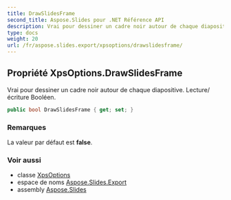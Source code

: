 ```yaml
---
title: DrawSlidesFrame
second_title: Aspose.Slides pour .NET Référence API
description: Vrai pour dessiner un cadre noir autour de chaque diapositive. Lecture/écriture Booléen.
type: docs
weight: 20
url: /fr/aspose.slides.export/xpsoptions/drawslidesframe/
---
```


## Propriété XpsOptions.DrawSlidesFrame

Vrai pour dessiner un cadre noir autour de chaque diapositive. Lecture/écriture Booléen.

```csharp
public bool DrawSlidesFrame { get; set; }
```

### Remarques

La valeur par défaut est **false**.

### Voir aussi

* classe [XpsOptions](../../xpsoptions)
* espace de noms [Aspose.Slides.Export](../../xpsoptions)
* assembly [Aspose.Slides](../../../)

<!-- NE PAS MODIFIER : généré par xmldocmd pour Aspose.Slides.dll -->